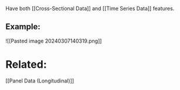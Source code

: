 Have both [[Cross-Sectional Data]] and [[Time Series Data]] features. 

## Example:
![[Pasted image 20240307140319.png]]

# Related:
[[Panel Data (Longitudinal)]]
